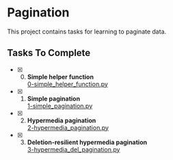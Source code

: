 # Pagination

This project contains tasks for learning to paginate data.

## Tasks To Complete

+ [x] 0. **Simple helper function**<br/>[0-simple_helper_function.py](0-simple_helper_function.py)
+ [x] 1. **Simple pagination**<br/>[1-simple_pagination.py](1-simple_pagination.py) 
+ [x] 2. **Hypermedia pagination**<br/>[2-hypermedia_pagination.py](2-hypermedia_pagination.py) 

+ [x] 3. **Deletion-resilient hypermedia pagination**<br/>[3-hypermedia_del_pagination.py](3-hypermedia_del_pagination.py) 
